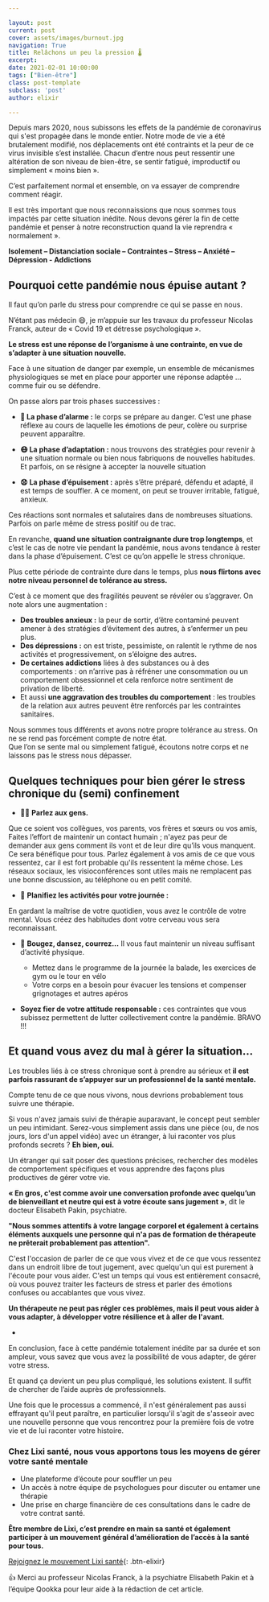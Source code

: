 ```yaml
---

layout: post
current: post
cover: assets/images/burnout.jpg
navigation: True
title: Relâchons un peu la pression 🌡️
excerpt: 
date: 2021-02-01 10:00:00
tags: ["Bien-être"]
class: post-template
subclass: 'post'
author: elixir

---
```


Depuis mars 2020, nous subissons les effets de la pandémie de coronavirus qui s'est propagée dans le monde entier. Notre mode de vie a été brutalement modifié, nos déplacements ont été contraints et la peur de ce virus invisible s’est installée.
Chacun d’entre nous peut ressentir une altération de son niveau de bien-être, se sentir fatigué, improductif ou simplement « moins bien ». 

C’est parfaitement normal et ensemble, on va essayer de comprendre comment réagir.

Il est très important que nous reconnaissions que nous sommes tous impactés par cette situation inédite. Nous devons gérer la fin de cette pandémie et penser à notre reconstruction quand la vie reprendra « normalement ».

**Isolement – Distanciation sociale – Contraintes – Stress – Anxiété – Dépression - Addictions**

## Pourquoi cette pandémie nous épuise autant ?

Il faut qu’on parle du stress pour comprendre ce qui se passe en nous.

N’étant pas médecin 😄, je m’appuie sur les travaux du professeur Nicolas Franck, auteur de « Covid 19 et détresse psychologique ».

**Le stress est une réponse de l’organisme à une contrainte, en vue de s’adapter à une situation nouvelle.**

Face à une situation de danger par exemple, un ensemble de mécanismes physiologiques se met en place pour apporter une réponse adaptée ... comme fuir ou se défendre.

On passe alors par trois phases successives : 
-	**🚨 La phase d’alarme :** le corps se prépare au danger. C’est une phase réflexe au cours de laquelle les émotions de peur, colère ou surprise peuvent apparaître.

-	**😷 La phase d’adaptation :** nous trouvons des stratégies pour revenir à une situation normale ou bien nous fabriquons de nouvelles habitudes. Et parfois, on se résigne à accepter la nouvelle situation

-	**😧 La phase d’épuisement :** après s’être préparé, défendu et adapté, il est temps de souffler. A ce moment, on peut se trouver irritable, fatigué, anxieux.

Ces réactions sont normales et salutaires dans de nombreuses situations. Parfois on parle même de stress positif ou de trac.

En revanche, **quand une situation contraignante dure trop longtemps**, et c’est le cas de notre vie pendant la pandémie, nous avons tendance à rester dans la phase d’épuisement. C’est ce qu’on appelle le stress chronique.

Plus cette période de contrainte dure dans le temps, plus **nous flirtons avec notre niveau personnel de tolérance au stress.** 

C’est à ce moment que des fragilités peuvent se révéler ou s’aggraver. On note alors une augmentation : 

-	**Des troubles anxieux :** la peur de sortir, d’être contaminé peuvent amener à des stratégies d’évitement des autres, à s’enfermer un peu plus.
-	**Des dépressions :** on est triste, pessimiste, on ralentit le rythme de nos activités et progressivement, on s’éloigne des autres.
-	**De certaines addictions** liées à des substances ou à des comportements : on n’arrive pas à réfréner une consommation ou un comportement obsessionnel et cela renforce notre sentiment de privation de liberté.
-	Et aussi **une aggravation des troubles du comportement** : les troubles de la relation aux autres peuvent être renforcés par les contraintes sanitaires.

Nous sommes tous différents et avons notre propre tolérance au stress. On ne se rend pas forcément compte de notre état. 	
Que l’on se sente mal ou simplement fatigué, écoutons notre corps et ne laissons pas le stress nous dépasser.

## Quelques techniques pour bien gérer le stress chronique du (semi) confinement

-	🙆‍♀️ **Parlez aux gens.**

Que ce soient vos collègues, vos parents, vos frères et sœurs ou vos amis, Faites l’effort de maintenir un contact humain ; n'ayez pas peur de demander aux gens comment ils vont et de leur dire qu’ils vous manquent.
Ce sera bénéfique pour tous. Parlez également à vos amis de ce que vous ressentez, car il est fort probable qu'ils ressentent la même chose. 
Les réseaux sociaux, les visioconférences sont utiles mais ne remplacent pas une bonne discussion, au téléphone ou en petit comité.

-	📅 **Planifiez les activités pour votre journée :** 

En gardant la maîtrise de votre quotidien, vous avez le contrôle de votre mental. Vous créez des habitudes dont votre cerveau vous sera reconnaissant. 

-	👟 **Bougez, dansez, courrez...** Il vous faut maintenir un niveau suffisant d’activité physique.
    - Mettez dans le programme de la journée la balade, les exercices de gym ou le tour en vélo
    -	Votre corps en a besoin pour évacuer les tensions et compenser grignotages et autres apéros

-	**Soyez fier de votre attitude responsable :** ces contraintes que vous subissez permettent de lutter collectivement contre la pandémie. BRAVO !!!

## Et quand vous avez du mal à gérer la situation...

Les troubles liés à ce stress chronique sont à prendre au sérieux et **il est parfois rassurant de s’appuyer sur un professionnel de la santé mentale.**

Compte tenu de ce que nous vivons, nous devrions probablement tous suivre une thérapie.

Si vous n'avez jamais suivi de thérapie auparavant, le concept peut sembler un peu intimidant. 
Serez-vous simplement assis dans une pièce (ou, de nos jours, lors d'un appel vidéo) avec un étranger, à lui raconter vos plus profonds secrets ? **Eh bien, oui.** 

Un étranger qui sait poser des questions précises, rechercher des modèles de comportement spécifiques et vous apprendre des façons plus productives de gérer votre vie. 

**« En gros, c'est comme avoir une conversation profonde avec quelqu’un de bienveillant et neutre qui est à votre écoute sans jugement »**, dit le docteur Elisabeth Pakin, psychiatre. 

**"Nous sommes attentifs à votre langage corporel et également à certains éléments auxquels une personne qui n'a pas de formation de thérapeute ne prêterait probablement pas attention".** 

C'est l'occasion de parler de ce que vous vivez et de ce que vous ressentez dans un endroit libre de tout jugement, avec quelqu'un qui est purement à l'écoute pour vous aider. C'est un temps qui vous est entièrement consacré, où vous pouvez traiter les facteurs de stress et parler des émotions confuses ou accablantes que vous vivez. 

**Un thérapeute ne peut pas régler ces problèmes, mais il peut vous aider à vous adapter, à développer votre résilience et à aller de l'avant.** 

-
En conclusion, face à cette pandémie totalement inédite par sa durée et son ampleur, vous savez que vous avez la possibilité de vous adapter, de gérer votre stress.

Et quand ça devient un peu plus compliqué, les solutions existent. Il suffit de chercher de l’aide auprès de professionnels. 

Une fois que le processus a commencé, il n'est généralement pas aussi effrayant qu'il peut paraître, en particulier lorsqu'il s'agit de s'asseoir avec une nouvelle personne que vous rencontrez pour la première fois de votre vie et de lui raconter votre histoire.


### Chez Lixi santé, nous vous apportons tous les moyens de gérer votre santé mentale 
-	Une plateforme d’écoute pour souffler un peu
-	Un accès à notre équipe de psychologues pour discuter ou entamer une thérapie
-	Une prise en charge financière de ces consultations dans le cadre de votre contrat santé.

**Être membre de Lixi, c’est prendre en main sa santé et également participer à un mouvement général d’amélioration de l’accès à la santé pour tous.**

[Rejoignez le mouvement Lixi santé](https://www.heylixi.fr/){: .btn-elixir}

👍 Merci au professeur Nicolas Franck, à la psychiatre Elisabeth Pakin et à l’équipe Qookka pour leur aide à la rédaction de cet article.
